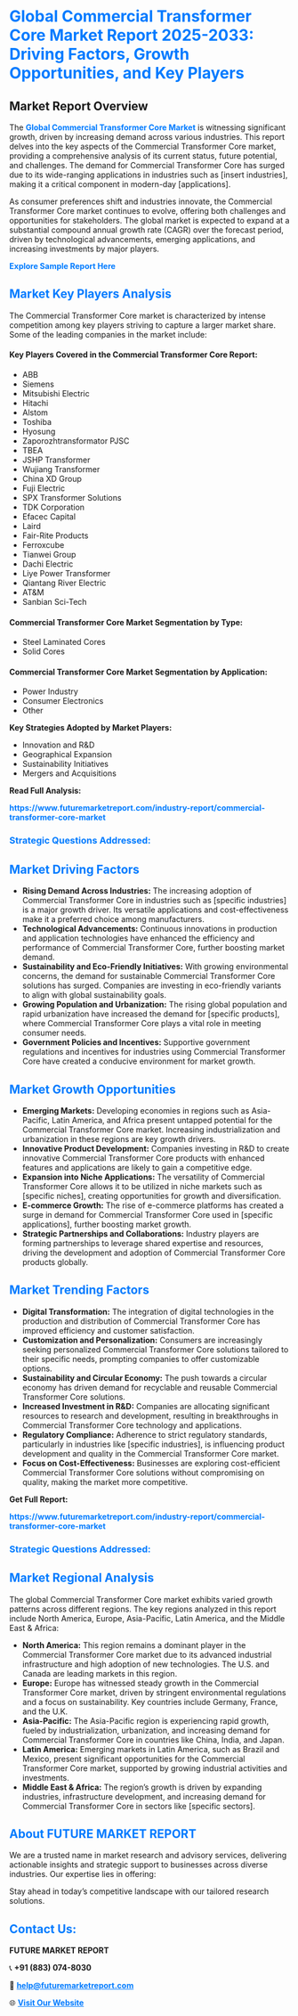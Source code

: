 <h1 style="color: #007BFF;">Global Commercial Transformer Core Market Report 2025-2033: Driving Factors, Growth Opportunities, and Key Players</h1>

<section id="overview">
<h2>Market Report Overview</h2>
<p>The <a href="https://www.futuremarketreport.com/industry-report/commercial-transformer-core-market" style="color: #007BFF; text-decoration: none;"><strong>Global Commercial Transformer Core Market</strong></a> is witnessing significant growth, driven by increasing demand across various industries. This report delves into the key aspects of the Commercial Transformer Core market, providing a comprehensive analysis of its current status, future potential, and challenges. The demand for Commercial Transformer Core has surged due to its wide-ranging applications in industries such as [insert industries], making it a critical component in modern-day [applications].</p>
<p>As consumer preferences shift and industries innovate, the Commercial Transformer Core market continues to evolve, offering both challenges and opportunities for stakeholders. The global market is expected to expand at a substantial compound annual growth rate (CAGR) over the forecast period, driven by technological advancements, emerging applications, and increasing investments by major players.</p>
</section>

<section id="overview">
<p><a href="https://www.futuremarketreport.com/request-sample/reportId=90196" style="color: #007BFF; text-decoration: none;"><strong>Explore Sample Report Here</strong></a></p>
</section>

<section id="key-players">
<h2 style="color: #007BFF;">Market Key Players Analysis</h2>
<p>The Commercial Transformer Core market is characterized by intense competition among key players striving to capture a larger market share. Some of the leading companies in the market include:</p>
<h4>Key Players Covered in the Commercial Transformer Core Report:</h4>
<ul><li>ABB</li><li>Siemens</li><li>Mitsubishi Electric</li><li>Hitachi</li><li>Alstom</li><li>Toshiba</li><li>Hyosung</li><li>Zaporozhtransformator PJSC</li><li>TBEA</li><li>JSHP Transformer</li><li>Wujiang Transformer</li><li>China XD Group</li><li>Fuji Electric</li><li>SPX Transformer Solutions</li><li>TDK Corporation</li><li>Efacec Capital</li><li>Laird</li><li>Fair-Rite Products</li><li>Ferroxcube</li><li>Tianwei Group</li><li>Dachi Electric</li><li>Liye Power Transformer</li><li>Qiantang River Electric</li><li>AT&amp;M</li><li>Sanbian Sci-Tech</li></ul>
<h4>Commercial Transformer Core Market Segmentation by Type:</h4>
<ul><li>Steel Laminated Cores</li><li>Solid Cores</li></ul>

<h4>Commercial Transformer Core Market Segmentation by Application:</h4>
<ul><li>Power Industry</li><li>Consumer Electronics</li><li>Other</li></ul>
<p><strong>Key Strategies Adopted by Market Players:</strong></p>
<ul>
<li>Innovation and R&D</li>
<li>Geographical Expansion</li>
<li>Sustainability Initiatives</li>
<li>Mergers and Acquisitions</li>
</ul>
</section>

<section>
<p><strong>Read Full Analysis: </strong></p><a href="https://www.futuremarketreport.com/industry-report/commercial-transformer-core-market" style="color: #007BFF; text-decoration: none;"><strong>https://www.futuremarketreport.com/industry-report/commercial-transformer-core-market</strong></a>
<h3 style="color: #007BFF;">Strategic Questions Addressed:</h3>
</section>

<section id="driving-factors">
<h2 style="color: #007BFF;">Market Driving Factors</h2>
<ul>
<li><strong>Rising Demand Across Industries:</strong> The increasing adoption of Commercial Transformer Core in industries such as [specific industries] is a major growth driver. Its versatile applications and cost-effectiveness make it a preferred choice among manufacturers.</li>
<li><strong>Technological Advancements:</strong> Continuous innovations in production and application technologies have enhanced the efficiency and performance of Commercial Transformer Core, further boosting market demand.</li>
<li><strong>Sustainability and Eco-Friendly Initiatives:</strong> With growing environmental concerns, the demand for sustainable Commercial Transformer Core solutions has surged. Companies are investing in eco-friendly variants to align with global sustainability goals.</li>
<li><strong>Growing Population and Urbanization:</strong> The rising global population and rapid urbanization have increased the demand for [specific products], where Commercial Transformer Core plays a vital role in meeting consumer needs.</li>
<li><strong>Government Policies and Incentives:</strong> Supportive government regulations and incentives for industries using Commercial Transformer Core have created a conducive environment for market growth.</li>
</ul>
</section>

<section id="growth-opportunities">
<h2 style="color: #007BFF;">Market Growth Opportunities</h2>
<ul>
<li><strong>Emerging Markets:</strong> Developing economies in regions such as Asia-Pacific, Latin America, and Africa present untapped potential for the Commercial Transformer Core market. Increasing industrialization and urbanization in these regions are key growth drivers.</li>
<li><strong>Innovative Product Development:</strong> Companies investing in R&D to create innovative Commercial Transformer Core products with enhanced features and applications are likely to gain a competitive edge.</li>
<li><strong>Expansion into Niche Applications:</strong> The versatility of Commercial Transformer Core allows it to be utilized in niche markets such as [specific niches], creating opportunities for growth and diversification.</li>
<li><strong>E-commerce Growth:</strong> The rise of e-commerce platforms has created a surge in demand for Commercial Transformer Core used in [specific applications], further boosting market growth.</li>
<li><strong>Strategic Partnerships and Collaborations:</strong> Industry players are forming partnerships to leverage shared expertise and resources, driving the development and adoption of Commercial Transformer Core products globally.</li>
</ul>
</section>

<section id="trending-factors">
<h2 style="color: #007BFF;">Market Trending Factors</h2>
<ul>
<li><strong>Digital Transformation:</strong> The integration of digital technologies in the production and distribution of Commercial Transformer Core has improved efficiency and customer satisfaction.</li>
<li><strong>Customization and Personalization:</strong> Consumers are increasingly seeking personalized Commercial Transformer Core solutions tailored to their specific needs, prompting companies to offer customizable options.</li>
<li><strong>Sustainability and Circular Economy:</strong> The push towards a circular economy has driven demand for recyclable and reusable Commercial Transformer Core solutions.</li>
<li><strong>Increased Investment in R&D:</strong> Companies are allocating significant resources to research and development, resulting in breakthroughs in Commercial Transformer Core technology and applications.</li>
<li><strong>Regulatory Compliance:</strong> Adherence to strict regulatory standards, particularly in industries like [specific industries], is influencing product development and quality in the Commercial Transformer Core market.</li>
<li><strong>Focus on Cost-Effectiveness:</strong> Businesses are exploring cost-efficient Commercial Transformer Core solutions without compromising on quality, making the market more competitive.</li>
</ul>
</section>

<section>
<p><strong>Get Full Report: </strong></p><a href="https://www.futuremarketreport.com/industry-report/commercial-transformer-core-market" style="color: #007BFF; text-decoration: none;"><strong>https://www.futuremarketreport.com/industry-report/commercial-transformer-core-market</strong></a>
<h3 style="color: #007BFF;">Strategic Questions Addressed:</h3>
</section>


<section id="regional-analysis">
<h2 style="color: #007BFF;">Market Regional Analysis</h2>
<p>The global Commercial Transformer Core market exhibits varied growth patterns across different regions. The key regions analyzed in this report include North America, Europe, Asia-Pacific, Latin America, and the Middle East & Africa:</p>
<ul>
<li><strong>North America:</strong> This region remains a dominant player in the Commercial Transformer Core market due to its advanced industrial infrastructure and high adoption of new technologies. The U.S. and Canada are leading markets in this region.</li>
<li><strong>Europe:</strong> Europe has witnessed steady growth in the Commercial Transformer Core market, driven by stringent environmental regulations and a focus on sustainability. Key countries include Germany, France, and the U.K.</li>
<li><strong>Asia-Pacific:</strong> The Asia-Pacific region is experiencing rapid growth, fueled by industrialization, urbanization, and increasing demand for Commercial Transformer Core in countries like China, India, and Japan.</li>
<li><strong>Latin America:</strong> Emerging markets in Latin America, such as Brazil and Mexico, present significant opportunities for the Commercial Transformer Core market, supported by growing industrial activities and investments.</li>
<li><strong>Middle East & Africa:</strong> The region’s growth is driven by expanding industries, infrastructure development, and increasing demand for Commercial Transformer Core in sectors like [specific sectors].</li>
</ul>
</section>

<footer>
<h2 style="color: #007BFF;">About FUTURE MARKET REPORT</h2>
<p>We are a trusted name in market research and advisory services, delivering actionable insights and strategic support to businesses across diverse industries. Our expertise lies in offering:</p>

<p>Stay ahead in today’s competitive landscape with our tailored research solutions.</p>

<h2 style="color: #007BFF;">Contact Us:</h2>
<p><strong>FUTURE MARKET REPORT</strong></p>
<p>📞 <strong>+91 (883) 074-8030</strong></p>
<p>📧 <strong><a href="mailto:help@futuremarketreport.com" style="color: #007BFF;">help@futuremarketreport.com</a></strong></p>
<p>🌐 <strong><a href="https://www.futuremarketreport.com/" style="color: #007BFF;">Visit Our Website</a></strong></p>
</footer>
